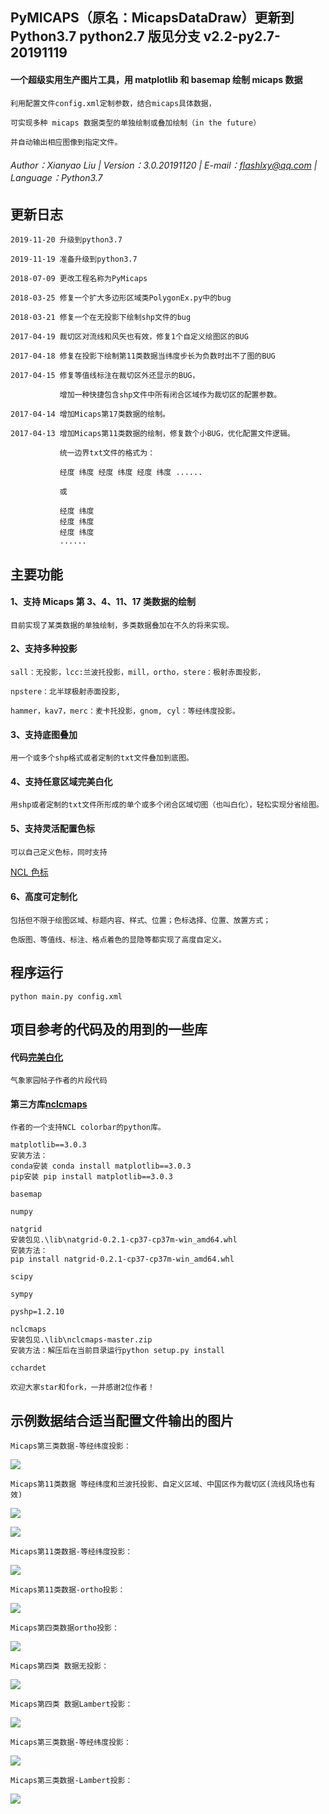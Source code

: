## PyMICAPS（原名：MicapsDataDraw）更新到 Python3.7 python2.7 版见分支 v2.2-py2.7-20191119

#### 一个超级实用生产图片工具，用 matplotlib 和 basemap 绘制 micaps 数据

    利用配置文件config.xml定制参数，结合micaps具体数据，

    可实现多种 micaps 数据类型的单独绘制或叠加绘制（in the future）

    并自动输出相应图像到指定文件。

###### Author：Xianyao Liu | Version：3.0.20191120 | E-mail：flashlxy@qq.com | Language：Python3.7

## 更新日志

    2019-11-20 升级到python3.7

    2019-11-19 准备升级到python3.7

    2018-07-09 更改工程名称为PyMicaps

    2018-03-25 修复一个扩大多边形区域类PolygonEx.py中的bug

    2018-03-21 修复一个在无投影下绘制shp文件的bug

    2017-04-19 裁切区对流线和风矢也有效，修复1个自定义绘图区的BUG

    2017-04-18 修复在投影下绘制第11类数据当纬度步长为负数时出不了图的BUG

    2017-04-15 修复等值线标注在裁切区外还显示的BUG，

               增加一种快捷包含shp文件中所有闭合区域作为裁切区的配置参数。

    2017-04-14 增加Micaps第17类数据的绘制。

    2017-04-13 增加Micaps第11类数据的绘制，修复数个小BUG，优化配置文件逻辑。

               统一边界txt文件的格式为：

               经度 纬度 经度 纬度 经度 纬度 ......

               或

               经度 纬度
               经度 纬度
               经度 纬度
               ......

## 主要功能

#### 1、支持 Micaps 第 3、4、11、17 类数据的绘制

    目前实现了某类数据的单独绘制，多类数据叠加在不久的将来实现。

#### 2、支持多种投影

    sall：无投影，lcc:兰波托投影，mill，ortho，stere：极射赤面投影，

    npstere：北半球极射赤面投影,

    hammer，kav7，merc：麦卡托投影，gnom, cyl：等经纬度投影。

#### 3、支持底图叠加

    用一个或多个shp格式或者定制的txt文件叠加到底图。

#### 4、支持任意区域完美白化

    用shp或者定制的txt文件所形成的单个或多个闭合区域切图（也叫白化），轻松实现分省绘图。

#### 5、支持灵活配置色标

    可以自己定义色标，同时支持

[NCL 色标](http://www.ncl.ucar.edu/Document/Graphics/color_table_gallery.shtml)

#### 6、高度可定制化

    包括但不限于绘图区域、标题内容、样式、位置；色标选择、位置、放置方式；

    色版图、等值线、标注、格点着色的显隐等都实现了高度自定义。

## 程序运行

    python main.py config.xml

## 项目参考的代码及的用到的一些库

#### 代码[完美白化](http://bbs.06climate.com/forum.php?mod=viewthread&tid=42437)

    气象家园帖子作者的片段代码

#### 第三方库[nclcmaps](http://bbs.06climate.com/forum.php?mod=viewthread&tid=43521)

    作者的一个支持NCL colorbar的python库。

    matplotlib==3.0.3
    安装方法：
    conda安装 conda install matplotlib==3.0.3
    pip安装 pip install matplotlib==3.0.3

    basemap

    numpy

    natgrid
    安装包见.\lib\natgrid-0.2.1-cp37-cp37m-win_amd64.whl
    安装方法：
    pip install natgrid-0.2.1-cp37-cp37m-win_amd64.whl

    scipy

    sympy

    pyshp=1.2.10

    nclcmaps
    安装包见.\lib\nclcmaps-master.zip
    安装方法：解压后在当前目录运行python setup.py install

    cchardet

    欢迎大家star和fork，一并感谢2位作者！

## 示例数据结合适当配置文件输出的图片

    Micaps第三类数据-等经纬度投影：

![](https://github.com/flashlxy/MicapsDataDraw/raw/master/images/xz.png)

    Micaps第11类数据 等经纬度和兰波托投影、自定义区域、中国区作为裁切区(流线风场也有效)

![](https://github.com/flashlxy/MicapsDataDraw/raw/master/images/10.png)

![](https://github.com/flashlxy/MicapsDataDraw/raw/master/images/11.png)

    Micaps第11类数据-等经纬度投影：

![](https://github.com/flashlxy/MicapsDataDraw/raw/master/images/9.png)

    Micaps第11类数据-ortho投影：

![](https://github.com/flashlxy/MicapsDataDraw/raw/master/images/7.png)

    Micaps第四类数据ortho投影：

![](https://github.com/flashlxy/MicapsDataDraw/raw/master/images/3.png)

    Micaps第四类 数据无投影：

![](https://github.com/flashlxy/MicapsDataDraw/raw/master/images/2.png)

    Micaps第四类 数据Lambert投影：

![](https://github.com/flashlxy/MicapsDataDraw/raw/master/images/1.png)

    Micaps第三类数据-等经纬度投影：

![](https://github.com/flashlxy/MicapsDataDraw/raw/master/images/4.png)

    Micaps第三类数据-Lambert投影：

![](https://github.com/flashlxy/MicapsDataDraw/raw/master/images/lcc.png)

